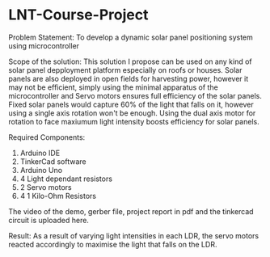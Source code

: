 # LNT-Course-Project
Problem Statement: To develop a dynamic solar panel positioning system using microcontroller

Scope of the solution:
This solution I propose can be used on any kind of solar panel depployment platform especially on roofs or houses. 
Solar panels are also deployed in open fields for harvesting power, however it may not be efficient, simply using the minimal 
apparatus of the microcontroller and Servo motors ensures full efficiency of the solar panels. 
Fixed solar panels would capture 60% of the light that falls on it, however using a single axis rotation won't be enough.
Using the dual axis motor for rotation to face maxiumum light intensity boosts efficiency for solar panels.

Required Components:
1. Arduino IDE
2. TinkerCad software
3. Arduino Uno
4. 4 Light dependant resistors
5. 2 Servo motors
6. 4 1 Kilo-Ohm Resistors

The video of the demo, gerber file, project report in pdf and the tinkercad circuit is uploaded here.

Result:
As a result of varying light intensities in each LDR, the servo motors reacted accordingly to maximise the light that falls on the LDR.
